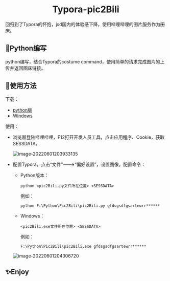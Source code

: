 <center><h1>Typora-pic2Bili</h1></center>

回归到了Typora的怀抱，jsd国内的体验感下降，使用哔哩哔哩的图片服务作为~~图床~~。

## 🐍Python编写

python编写，结合Typora的costume command，使用简单的请求完成图片的上传并返回图床链接。

## 📑使用方法

下载：

+ [python版](https://github.com/flipped-1121/Typora-pic2Bili/raw/main/pic2Bili.py)
+ [Windows](https://github.com/flipped-1121/Typora-pic2Bili/releases)

使用：

+ 浏览器登陆哔哩哔哩，F12打开开发人员工具，点击应用程序、Cookie，获取SESSDATA。

  ![image-20220601203933135](https://i0.hdslb.com/bfs/album/a111cf2e90040b158c8d0cf51d102564b0e44bf3.png)

+ 配置Typora，点击“文件”--->“偏好设置”，设置图像。配置命令：

  + Python版本：

    ```she
    python <pic2Bili.py文件所在位置> <SESSDATA>
    ```

    例如：

    ```shell
    python ‪F:\Python\Pic2Bili\pic2Bili.py gfdsgsdfgsartewrr******
    ```

  + Windows：

    ```she
    <pic2Bili.exe文件所在位置> <SESSDATA>
    ```

    例如：

    ```she
    F:\Python\Pic2Bili\pic2Bili.exe gfdsgsdfgsartewrr******
    ```

    

  ![image-20220601204306720](https://i0.hdslb.com/bfs/album/9de8de05b31c0a6ab202039f28800c3de9ffe8c4.png)

## ✨Enjoy